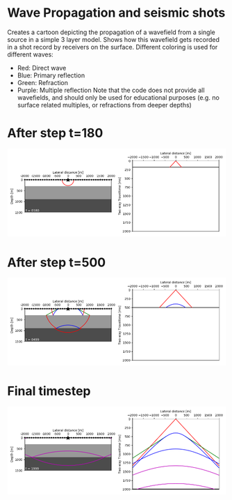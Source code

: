 # Wave Propagation and seismic shots

Creates a cartoon depicting the propagation of a wavefield from a single source in a simple 3 layer model. 
Shows how this wavefield gets recorded in a shot record by receivers on the surface. 
Different coloring is used for different waves:
   - Red: Direct wave
   - Blue: Primary reflection
   - Green: Refraction
   - Purple: Multiple reflection
Note that the code does not provide all wavefields, and should only be used for educational purposes (e.g. no surface related multiples, or refractions from deeper depths)

# After step t=180
![T180](https://github.com/Ohnoj/Geophysics/blob/main/WavePropagation/Images/im0010.png?raw=true)
# After step t=500
![T500](https://github.com/Ohnoj/Geophysics/blob/main/WavePropagation/Images/im0500.png?raw=true)
# Final timestep
![T2000](https://github.com/Ohnoj/Geophysics/blob/main/WavePropagation/Images/im2000.png?raw=true)
